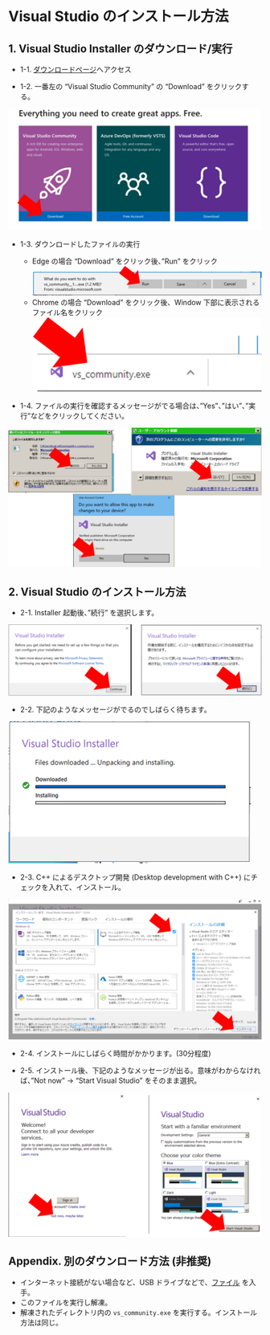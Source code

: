 # Visual Studio のインストール方法

## 1. Visual Studio Installer のダウンロード/実行

* 1-1. [ダウンロードページ](https://visualstudio.microsoft.com/free-developer-offers/)へアクセス

* 1-2. 一番左の “Visual Studio Community” の “Download” をクリックする。

![](./imgs/vs_download_page.png)

* 1-3. ダウンロードしたファイルの実行
    * Edge の場合
    “Download” をクリック後、”Run” をクリック
    ![](./imgs/vs_run_edge.png)
    * Chrome の場合
    “Download” をクリック後、Window 下部に表示されるファイル名をクリック
    ![](./imgs/vs_run_chrome.png)

* 1-4. ファイルの実行を確認するメッセージがでる場合は、”Yes”、”はい”、”実行”などをクリックしてください。

![](./imgs/vs_confirm.png)

## 2. Visual Studio のインストール方法

* 2-1. Installer 起動後、”続行” を選択します。

![](./imgs/vs_continue.png)

* 2-2. 下記のようなメッセージがでるのでしばらく待ちます。

![](./imgs/vs_unpackage.png)

* 2-3. C++ によるデスクトップ開発 (Desktop development with C++) にチェックを入れて、インストール。

![](./imgs/vs_configure1.png)

* 2-4. インストールにしばらく時間がかかります。(30分程度)

* 2-5. インストール後、下記のようなメッセージが出る。意味がわからなければ、”Not now” -> “Start Visual Studio” をそのまま選択。

![](./imgs/vs_configure2.png)

## Appendix. 別のダウンロード方法 (非推奨)

* インターネット接続がない場合など、USB ドライブなどで、[ファイル](https://github.com/carele-imgrecog/carele-imgrecog.github.io/releases/download/v1.0.1/vs_cppdev.exe) を入手。
* このファイルを実行し解凍。
* 解凍されたディレクトリ内の `vs_community.exe` を実行する。インストール方法は同じ。
